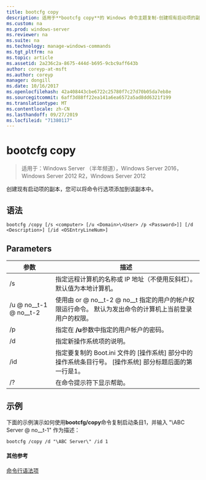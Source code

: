 ```yaml
---
title: bootcfg copy
description: 适用于**bootcfg copy**的 Windows 命令主题复制-创建现有启动项的副本，您可以将命令行选项添加到该副本中。
ms.custom: na
ms.prod: windows-server
ms.reviewer: na
ms.suite: na
ms.technology: manage-windows-commands
ms.tgt_pltfrm: na
ms.topic: article
ms.assetid: 2a236c2a-8675-444d-b695-9cbc9aff643b
author: coreyp-at-msft
ms.author: coreyp
manager: dongill
ms.date: 10/16/2017
ms.openlocfilehash: 42a408443cbe6722c25780f7c27d70b05da7eb8e
ms.sourcegitcommit: 6aff3d88ff22ea141a6ea6572a5ad8dd6321f199
ms.translationtype: MT
ms.contentlocale: zh-CN
ms.lasthandoff: 09/27/2019
ms.locfileid: "71380117"
---
```

# <a name="bootcfg-copy"></a>bootcfg copy

>适用于：Windows Server （半年频道），Windows Server 2016，Windows Server 2012 R2，Windows Server 2012

创建现有启动项的副本，您可以将命令行选项添加到该副本中。

## <a name="syntax"></a>语法
```
bootcfg /copy [/s <computer> [/u <Domain>\<User> /p <Password>]] [/d <Description>] [/id <OSEntryLineNum>]
```
## <a name="parameters"></a>Parameters

|      参数       |                                                                                             描述                                                                                             |
|----------------------|-----------------------------------------------------------------------------------------------------------------------------------------------------------------------------------------------------|
|    /s <computer>     |                                         指定远程计算机的名称或 IP 地址（不使用反斜杠）。 默认值为本地计算机。                                          |
| /u <Domain> @ no__t-1 @ no__t-2  | 使用由 <User>or <Domain> @ no__t-2 @ no__t 指定的用户的帐户权限运行命令。 默认为发出命令的计算机上当前登录用户的权限。 |
|    /p <Password>     |                                                        指定在 **/u**参数中指定的用户帐户的密码。                                                        |
|   /d <Description>   |                                                                    指定新操作系统项的说明。                                                                    |
| /id <OSEntryLineNum> |         指定要复制的 Boot.ini 文件的 [操作系统] 部分中的操作系统条目行号。 [操作系统] 部分标题后面的第一行是1。         |
|          /?          |                                                                                在命令提示符下显示帮助。                                                                                 |

## <a name="BKMK_examples"></a>示例
下面的示例演示如何使用**bootcfg/copy**命令复制启动条目1，并输入 "\ABC Server @ no__t-1" 作为描述：
```
bootcfg /copy /d "\ABC Server\" /id 1
```
#### <a name="additional-references"></a>其他参考
[命令行语法项](command-line-syntax-key.md)
